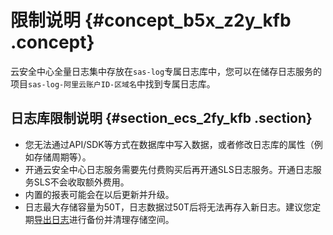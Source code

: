 # 限制说明 {#concept_b5x_z2y_kfb .concept}

云安全中心全量日志集中存放在`sas-log`专属日志库中，您可以在储存日志服务的项目`sas-log-阿里云账户ID-区域名`中找到专属日志库。

## 日志库限制说明 {#section_ecs_2fy_kfb .section}

-   您无法通过API/SDK等方式在数据库中写入数据，或者修改日志库的属性（例如存储周期等）。
-   开通云安全中心日志服务需要先付费购买后再开通SLS日志服务。开通日志服务SLS不会收取额外费用。
-   内置的报表可能会在以后更新并升级。
-   日志最大存储容量为50T，日志数据过50T后将无法再存入新日志。建议您定期[导出日志](cn.zh-CN/用户指南/日志分析/导出日志.md#)进行备份并清理存储空间。

